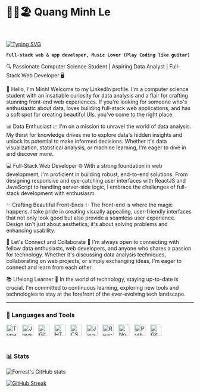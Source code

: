 # 💆‍♂️🏖 Quang Minh Le
<br>

[![Typing SVG](https://readme-typing-svg.demolab.com?font=Fira+Code&size=22&pause=1000&color=F75C7E&width=435&lines=Full-stack+web+%26+app+developer;3+years+of+coding+experience;UX%2FUI+Enthousiast)](https://git.io/typing-svg)

**`Full-stack web & app developer, Music Lover (Play Coding like guitar)`**
<br>

🔍 Passionate Computer Science Student | Aspiring Data Analyst | Full-Stack Web Developer 🖥️

👋 Hello, I'm Minh! Welcome to my LinkedIn profile. I'm a computer science student with an insatiable curiosity for data analysis and a flair for crafting stunning front-end web experiences. If you're looking for someone who's enthusiastic about data, loves building full-stack web applications, and has a soft spot for creating beautiful UIs, you've come to the right place.

📊 Data Enthusiast 📈
I'm on a mission to unravel the world of data analysis. My thirst for knowledge drives me to explore data's hidden insights and unlock its potential to make informed decisions. Whether it's data visualization, statistical analysis, or machine learning, I'm eager to dive in and discover more.

💻 Full-Stack Web Developer 🌐
With a strong foundation in web development, I'm proficient in building robust, end-to-end solutions. From designing responsive and eye-catching user interfaces with ReactJS and JavaScript to handling server-side logic, I embrace the challenges of full-stack development with enthusiasm.

✨ Crafting Beautiful Front-Ends ✨
The front-end is where the magic happens. I take pride in creating visually appealing, user-friendly interfaces that not only look good but also provide a seamless user experience. Design isn't just about aesthetics; it's about solving problems and enhancing usability.

🚀 Let's Connect and Collaborate 🚀
I'm always open to connecting with fellow data enthusiasts, web developers, and anyone who shares a passion for technology. Whether it's discussing data analysis techniques, collaborating on web projects, or simply exchanging ideas, I'm eager to connect and learn from each other.

📚 Lifelong Learner 🌟
In the world of technology, staying up-to-date is crucial. I'm committed to continuous learning, exploring new tools and technologies to stay at the forefront of the ever-evolving tech landscape.

---

### 🧰 Languages and Tools

<img align="left" alt="TypeScript" width="30px" style="padding-right:10px;" src="https://cdn.jsdelivr.net/gh/devicons/devicon/icons/typescript/typescript-plain.svg" />
<img align="left" alt="Java" width="30px" style="padding-right:10px;" src="https://cdn.jsdelivr.net/gh/devicons/devicon/icons/java/java-original.svg"/>
<img align="left" alt="Git" width="30px" style="padding-right:10px;" src="https://cdn.jsdelivr.net/gh/devicons/devicon/icons/git/git-original.svg" />
<img align="left" alt="HTML" width="30px" style="padding-right:10px;" src="https://cdn.jsdelivr.net/gh/devicons/devicon/icons/html5/html5-plain.svg" />
<img align="left" alt="CSS" width="30px" style="padding-right:10px;" src="https://cdn.jsdelivr.net/gh/devicons/devicon/icons/css3/css3-plain.svg" />
<img align="left" alt="JavaScript" width="30px" style="padding-right:10px;" src="https://cdn.jsdelivr.net/gh/devicons/devicon/icons/javascript/javascript-plain.svg" />
<img align="left" alt="React" width="30px" style="padding-right:10px;" src="https://cdn.jsdelivr.net/gh/devicons/devicon/icons/react/react-original.svg" />
<img align="left" alt="NodeJS" width="30px" style="padding-right:10px;" src="https://cdn.jsdelivr.net/gh/devicons/devicon/icons/nodejs/nodejs-original.svg" />
<img align="left" alt="Python" width="30px" style="padding-right:10px;" src="https://cdn.jsdelivr.net/gh/devicons/devicon/icons/python/python-plain.svg" />
<img align="left" alt="GitHub" width="30px" style="padding-right:10px;" src="https://cdn.jsdelivr.net/gh/devicons/devicon/icons/github/github-original.svg" />
<br>
<br>
<br>


### 📊 Stats

![Forrest's GitHub stats](https://github-readme-stats.vercel.app/api?username=QuangMinh-Le&show_icons=true&theme=gruvbox)
<br>

[![GitHub Streak](https://streak-stats.demolab.com?user=QuangMinh-Le)](https://git.io/streak-stats)
<!-- ![GitHub Streak](https://streak-stats.demolab.com?user=ForrestKnight&theme=gruvbox&border_radius=4.5) -->

<!--
**QuangMinh-Le/QuangMinh-Le** is a ✨ _special_ ✨ repository because its `README.md` (this file) appears on your GitHub profile.

Here are some ideas to get you started:

- 🔭 I’m currently working on ...
- 🌱 I’m currently learning ...
- 👯 I’m looking to collaborate on ...
- 🤔 I’m looking for help with ...
- 💬 Ask me about ...
- 📫 How to reach me: ...
- 😄 Pronouns: ...
- ⚡ Fun fact: ...
-->
